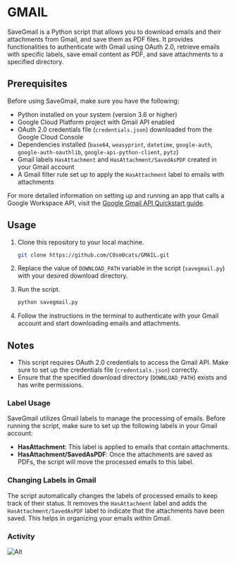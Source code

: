 # GMAIL

SaveGmail is a Python script that allows you to download emails and their attachments from Gmail, and save them as PDF files. It provides functionalities to authenticate with Gmail using OAuth 2.0, retrieve emails with specific labels, save email content as PDF, and save attachments to a specified directory.

## Prerequisites

Before using SaveGmail, make sure you have the following:
- Python installed on your system (version 3.6 or higher)
- Google Cloud Platform project with Gmail API enabled
- OAuth 2.0 credentials file (`credentials.json`) downloaded from the Google Cloud Console
- Dependencies installed (`base64`, `weasyprint`, `datetime`, `google-auth`, `google-auth-oauthlib`, `google-api-python-client`, `pytz`)
- Gmail labels `HasAttachment` and `HasAttachment/SavedAsPDF` created in your Gmail account
- A Gmail filter rule set up to apply the `HasAttachment` label to emails with attachments

For more detailed information on setting up and running an app that calls a Google Workspace API, visit the [Google Gmail API Quickstart guide](https://developers.google.com/gmail/api/quickstart/python).

## Usage

1. Clone this repository to your local machine.

    ```bash
    git clone https://github.com/C0sm0cats/GMAIL.git
    ```

2. Replace the value of `DOWNLOAD_PATH` variable in the script (`savegmail.py`) with your desired download directory.

3. Run the script.

    ```bash
    python savegmail.py
    ```

4. Follow the instructions in the terminal to authenticate with your Gmail account and start downloading emails and attachments.

## Notes

- This script requires OAuth 2.0 credentials to access the Gmail API. Make sure to set up the credentials file (`credentials.json`) correctly.
- Ensure that the specified download directory (`DOWNLOAD_PATH`) exists and has write permissions.

### Label Usage

SaveGmail utilizes Gmail labels to manage the processing of emails. Before running the script, make sure to set up the following labels in your Gmail account:
- **HasAttachment**: This label is applied to emails that contain attachments.
- **HasAttachment/SavedAsPDF**: Once the attachments are saved as PDFs, the script will move the processed emails to this label.

### Changing Labels in Gmail

The script automatically changes the labels of processed emails to keep track of their status. It removes the `HasAttachment` label and adds the `HasAttachment/SavedAsPDF` label to indicate that the attachments have been saved. This helps in organizing your emails within Gmail.

### Activity

![Alt](https://repobeats.axiom.co/api/embed/b190ab0f74186972651fce8c254740af2387dc97.svg "Repobeats analytics image")